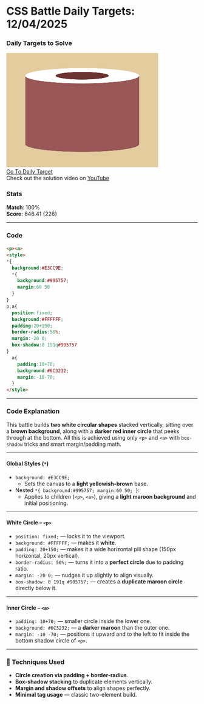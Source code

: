 # CSS Battle Daily Targets: 12/04/2025

### Daily Targets to Solve

![picture of daily target](./images/12.png)  
[Go To Daily Target](https://cssbattle.dev/play/vlaMjXUreTJvLIrZ1Vk1)  
Check out the solution video on [YouTube](https://youtube.com/shorts/Ie3wq3rsXDQ)

### Stats

**Match**: 100%  
**Score**: 646.41 {226}

---

### Code

```html
<p><a>
<style>
*{
  background:#E3CC9E;
  *{
    background:#995757;
    margin:60 50
  }
}
p,a{
  position:fixed;
  background:#FFFFFF;
  padding:20+150;
  border-radius:50%;
  margin:-20 0;
  box-shadow:0 191q#995757
}
  a{
    padding:10+70;
    background:#6C3232;
    margin:-10-70;
  }
</style>
```

---

### **Code Explanation**

This battle builds **two white circular shapes** stacked vertically, sitting over a **brown background**, along with a **darker red inner circle** that peeks through at the bottom. All this is achieved using only `<p>` and `<a>` with `box-shadow` tricks and smart margin/padding math.

---

#### **Global Styles (`*`)**

- `background: #E3CC9E;`  
  - Sets the canvas to a **light yellowish-brown** base.
- Nested `*{ background:#995757; margin:60 50; }`:  
  - Applies to children (`<p>`, `<a>`), giving a **light maroon background** and initial positioning.

---

#### **White Circle – `<p>`**

- `position: fixed;` — locks it to the viewport.
- `background: #FFFFFF;` — makes it **white**.
- `padding: 20+150;` — makes it a wide horizontal pill shape (150px horizontal, 20px vertical).
- `border-radius: 50%;` — turns it into a **perfect circle** due to padding ratio.
- `margin: -20 0;` — nudges it up slightly to align visually.
- `box-shadow: 0 191q #995757;` — creates a **duplicate maroon circle** directly below it.

---

#### **Inner Circle – `<a>`**

- `padding: 10+70;` — smaller circle inside the lower one.
- `background: #6C3232;` — a **darker maroon** than the outer one.
- `margin: -10 -70;` — positions it upward and to the left to fit inside the bottom shadow circle of `<p>`.

---

### 🧠 Techniques Used

- **Circle creation via padding + border-radius**.
- **Box-shadow stacking** to duplicate elements vertically.
- **Margin and shadow offsets** to align shapes perfectly.
- **Minimal tag usage** — classic two-element build.
